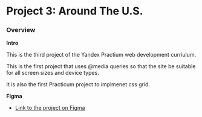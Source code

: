 # Project 3: Around The U.S.

### Overview  
  
**Intro**

This is the third project of the Yandex Practium web development curriulum. 
  
This is the first project that uses @media queries so that the site be suitable for all screen sizes and device types. 

It is also the first Practicum project to implmenet css grid. 

**Figma**  
  
* [Link to the project on Figma](https://www.figma.com/file/ii4xxsJ0ghevUOcssTlHZv/Sprint-3%3A-Around-the-US?node-id=0%3A1)  
  
